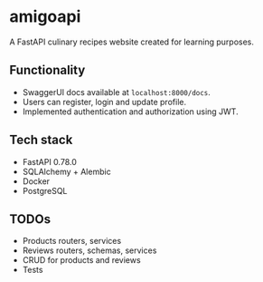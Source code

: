 # amigoapi
A FastAPI culinary recipes website created for learning purposes.

## Functionality
* SwaggerUI docs available at `localhost:8000/docs`.
* Users can register, login and update profile.
* Implemented authentication and authorization using JWT.

## Tech stack
* FastAPI 0.78.0
* SQLAlchemy + Alembic
* Docker
* PostgreSQL

## TODOs
* Products routers, services
* Reviews routers, schemas, services
* CRUD for products and reviews
* Tests
